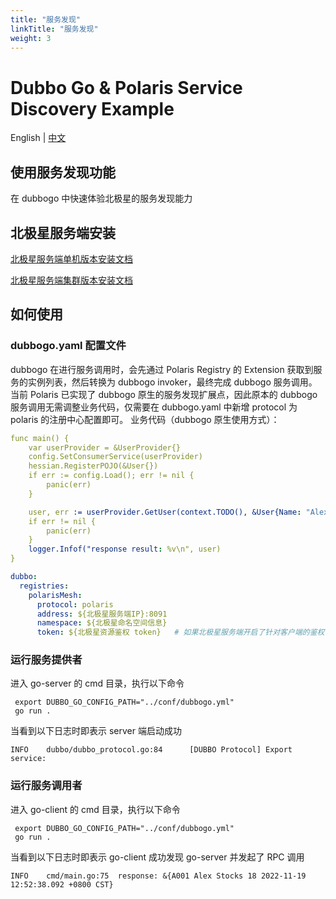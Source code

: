 ```yaml
---
title: "服务发现"
linkTitle: "服务发现"
weight: 3
---
```


# Dubbo Go & Polaris Service Discovery Example

English | [中文](./README-zh.md)

## 使用服务发现功能

在 dubbogo 中快速体验北极星的服务发现能力

## 北极星服务端安装

[北极星服务端单机版本安装文档](https://polarismesh.cn/docs/%E4%BD%BF%E7%94%A8%E6%8C%87%E5%8D%97/%E6%9C%8D%E5%8A%A1%E7%AB%AF%E5%AE%89%E8%A3%85/%E5%8D%95%E6%9C%BA%E7%89%88%E5%AE%89%E8%A3%85/)

[北极星服务端集群版本安装文档](https://polarismesh.cn/docs/%E4%BD%BF%E7%94%A8%E6%8C%87%E5%8D%97/%E6%9C%8D%E5%8A%A1%E7%AB%AF%E5%AE%89%E8%A3%85/%E9%9B%86%E7%BE%A4%E7%89%88%E5%AE%89%E8%A3%85/)

## 如何使用

### dubbogo.yaml 配置文件

dubbogo 在进行服务调用时，会先通过 Polaris Registry 的 Extension 获取到服务的实例列表，然后转换为 dubbogo invoker，最终完成 dubbogo 服务调用。
当前 Polaris 已实现了 dubbogo 原生的服务发现扩展点，因此原本的 dubbogo 服务调用无需调整业务代码，仅需要在 dubbogo.yaml 中新增 protocol 为 polaris 的注册中心配置即可。
业务代码（dubbogo 原生使用方式）：
```yaml
func main() {
    var userProvider = &UserProvider{}
    config.SetConsumerService(userProvider)
    hessian.RegisterPOJO(&User{})
    if err := config.Load(); err != nil {
        panic(err)
    }

    user, err := userProvider.GetUser(context.TODO(), &User{Name: "Alex001"})
    if err != nil {
        panic(err)
    }
    logger.Infof("response result: %v\n", user)
}
```
```yaml
dubbo:
  registries:
    polarisMesh:
      protocol: polaris 
      address: ${北极星服务端IP}:8091
      namespace: ${北极星命名空间信息}
      token: ${北极星资源鉴权 token}   # 如果北极星服务端开启了针对客户端的鉴权，则需要配置该参数
```

### 运行服务提供者

进入 go-server 的 cmd 目录，执行以下命令

```
 export DUBBO_GO_CONFIG_PATH="../conf/dubbogo.yml"
 go run .
```

当看到以下日志时即表示 server 端启动成功

```log
INFO    dubbo/dubbo_protocol.go:84      [DUBBO Protocol] Export service: 
```


### 运行服务调用者

进入 go-client 的 cmd 目录，执行以下命令


```
 export DUBBO_GO_CONFIG_PATH="../conf/dubbogo.yml"
 go run .
```

当看到以下日志时即表示 go-client 成功发现 go-server 并发起了 RPC 调用

```log
INFO    cmd/main.go:75  response: &{A001 Alex Stocks 18 2022-11-19 12:52:38.092 +0800 CST}
```
